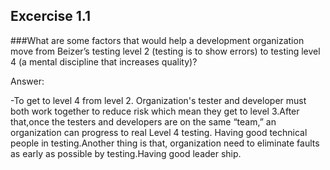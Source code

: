 ## Excercise 1.1
###What are some factors that would help a development organization move from Beizer’s testing level 2 (testing is to show errors) to testing level 4 (a mental discipline that increases quality)?



Answer:

-To get to level 4 from level 2. Organization's tester and developer 
must both work together to reduce risk which mean they get to level
3.After that,once the testers and developers are on the same “team,” 
an organization can progress to real Level 4 testing. Having good 
technical people in testing.Another thing is that, organization need
to  eliminate faults as early as possible by testing.Having good 
leader ship.
